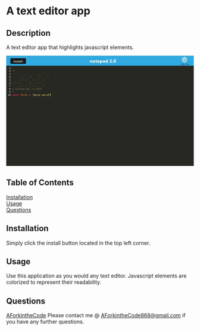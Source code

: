 # A text editor app

  ## Description
  A text editor app that highlights javascript elements.

  ![screenshot](./Assets/screenshot.JPG)

  ## Table of Contents

  [Installation](#installation)  
  [Usage](#usage)  
  [Questions](#questions)  
  

  ## Installation
  Simply click the install button located in the top left corner.  

  ## Usage
  Use this application as you would any text editor.  Javascript elements are colorized to represent their readability.
 
  ## Questions
  [AForkintheCode](http://www.github.com/AForkintheCode)
  Please contact me @ AForkintheCode868@gmail.com if you have any further questions.
